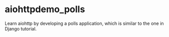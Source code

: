 # aiohttpdemo_polls
Learn aiohttp by developing a polls application, which is similar to the one in Django tutorial.
